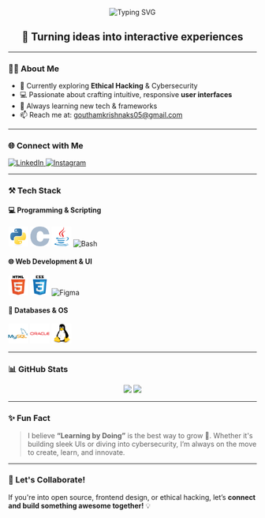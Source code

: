 <!-- Animated Header -->
<p align="center">
  <img src="https://readme-typing-svg.herokuapp.com?font=Fira+Code&duration=4000&pause=1000&center=true&vCenter=true&width=435&lines=Hi+%F0%9F%91%8B%2C+I'm+Gouthamkrishna+K+S;Frontend+Developer+%F0%9F%92%BB;Ethical+Hacking+Enthusiast+%F0%9F%94%91;Code.+Learn.+Create.+Repeat." alt="Typing SVG" />
</p>

<h2 align="center">🚀 Turning ideas into interactive experiences</h2>

---

### 👨‍💻 About Me

- 🌱 Currently exploring **Ethical Hacking** & Cybersecurity  
- 💻 Passionate about crafting intuitive, responsive **user interfaces**  
- 🧠 Always learning new tech & frameworks  
- 📫 Reach me at: [gouthamkrishnaks05@gmail.com](mailto:gouthamkrishnaks05@gmail.com)

---

### 🌐 Connect with Me

<p align="left">
  <a href="https://www.linkedin.com/in/gouthamkrishnaks" target="_blank">
    <img src="https://img.shields.io/badge/LinkedIn-blue?style=for-the-badge&logo=linkedin" alt="LinkedIn"/>
  </a>
  <a href="https://instagram.com/gouthamkrishna_k_s" target="_blank">
    <img src="https://img.shields.io/badge/Instagram-pink?style=for-the-badge&logo=instagram" alt="Instagram"/>
  </a>
</p>

---

### ⚒️ Tech Stack

#### 💻 Programming & Scripting
<p>
  <img src="https://raw.githubusercontent.com/devicons/devicon/master/icons/python/python-original.svg" alt="Python" width="40"/>
  <img src="https://raw.githubusercontent.com/devicons/devicon/master/icons/c/c-original.svg" alt="C" width="40"/>
  <img src="https://raw.githubusercontent.com/devicons/devicon/master/icons/java/java-original.svg" alt="Java" width="40"/>
  <img src="https://www.vectorlogo.zone/logos/gnu_bash/gnu_bash-icon.svg" alt="Bash" width="40"/>
</p>

#### 🌐 Web Development & UI
<p>
  <img src="https://raw.githubusercontent.com/devicons/devicon/master/icons/html5/html5-original-wordmark.svg" alt="HTML5" width="40"/>
  <img src="https://raw.githubusercontent.com/devicons/devicon/master/icons/css3/css3-original-wordmark.svg" alt="CSS3" width="40"/>
  <img src="https://www.vectorlogo.zone/logos/figma/figma-icon.svg" alt="Figma" width="40"/>
</p>

#### 💾 Databases & OS
<p>
  <img src="https://raw.githubusercontent.com/devicons/devicon/master/icons/mysql/mysql-original-wordmark.svg" alt="MySQL" width="40"/>
  <img src="https://raw.githubusercontent.com/devicons/devicon/master/icons/oracle/oracle-original.svg" alt="Oracle" width="40"/>
  <img src="https://raw.githubusercontent.com/devicons/devicon/master/icons/linux/linux-original.svg" alt="Linux" width="40"/>
</p>

---

### 📊 GitHub Stats

<p align="center">
  <img src="https://github-readme-stats.vercel.app/api?username=gouthamkrishnaks&show_icons=true&theme=tokyonight" width="48%" />
  <img src="https://github-readme-streak-stats.herokuapp.com/?user=gouthamkrishnaks&theme=tokyonight" width="48%" />
</p>

---

### ✨ Fun Fact

> I believe **“Learning by Doing”** is the best way to grow 🚀. Whether it's building sleek UIs or diving into cybersecurity, I’m always on the move to create, learn, and innovate.

---

### 🧭 Let's Collaborate!

If you're into open source, frontend design, or ethical hacking, let’s **connect and build something awesome together!** 💡
